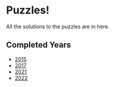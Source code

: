 # Puzzles!

All the solutions to the puzzles are in here.

## Completed Years

- [2015](./2015/)
- [2017](./2017/)
- [2021](./2021/)
- [2022](./2022/)

